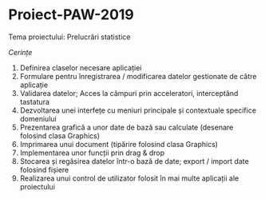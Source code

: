 # Proiect-PAW-2019
Tema proiectului: Prelucrări statistice

*Cerințe*

1. Definirea claselor necesare aplicației
2. Formulare pentru înregistrarea / modificarea datelor gestionate de către aplicație
3. Validarea datelor; Acces la câmpuri prin acceleratori, interceptând tastatura
4. Dezvoltarea unei interfețe cu meniuri principale și contextuale specifice domeniului
5. Prezentarea grafică a unor date de bază sau calculate (desenare folosind clasa Graphics)
6. Imprimarea unui document (tipărire folosind clasa Graphics)
7. Implementarea unor funcții prin drag & drop
8. Stocarea și regăsirea datelor într-o bază de date; export / import date folosind fișiere
9. Realizarea unui control de utilizator folosit în mai multe aplicații ale proiectului

